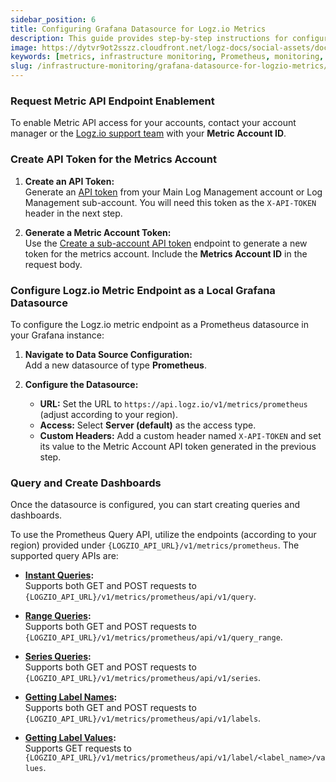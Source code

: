 ```yaml
---
sidebar_position: 6
title: Configuring Grafana Datasource for Logz.io Metrics
description: This guide provides step-by-step instructions for configuring Grafana to query Prometheus metrics stored in Logz.io. If you have your own Grafana instance and want to use it to visualize metrics from Logz.io, follow the steps below.
image: https://dytvr9ot2sszz.cloudfront.net/logz-docs/social-assets/docs-social.jpg
keywords: [metrics, infrastructure monitoring, Prometheus, monitoring, dashboard, observability, logz.io]
slug: /infrastructure-monitoring/grafana-datasource-for-logzio-metrics/
---
```


### Request Metric API Endpoint Enablement

To enable Metric API access for your accounts, contact your account manager or the [Logz.io support team](mailto:help@logz.io) with your **Metric Account ID**.

### Create API Token for the Metrics Account

1. **Create an API Token:**  
   Generate an [API token](https://docs.logz.io/docs/user-guide/admin/authentication-tokens/api-tokens/) from your Main Log Management account or Log Management sub-account. You will need this token as the `X-API-TOKEN` header in the next step.

2. **Generate a Metric Account Token:**  
   Use the [Create a sub-account API token](https://api-docs.logz.io/docs/logz/create-api-token-request/) endpoint to generate a new token for the metrics account. Include the **Metrics Account ID** in the request body.

### Configure Logz.io Metric Endpoint as a Local Grafana Datasource

To configure the Logz.io metric endpoint as a Prometheus datasource in your Grafana instance:

1. **Navigate to Data Source Configuration:**  
   Add a new datasource of type **Prometheus**.

2. **Configure the Datasource:**
   - **URL:** Set the URL to `https://api.logz.io/v1/metrics/prometheus` (adjust according to your region).
   - **Access:** Select **Server (default)** as the access type.
   - **Custom Headers:** Add a custom header named `X-API-TOKEN` and set its value to the Metric Account API token generated in the previous step.

### Query and Create Dashboards

Once the datasource is configured, you can start creating queries and dashboards.

To use the Prometheus Query API, utilize the endpoints (according to your region) provided under `{LOGZIO_API_URL}/v1/metrics/prometheus`. The supported query APIs are:

- **[Instant Queries](https://prometheus.io/docs/prometheus/latest/querying/api/#instant-queries):**  
  Supports both GET and POST requests to `{LOGZIO_API_URL}/v1/metrics/prometheus/api/v1/query`.

- **[Range Queries](https://prometheus.io/docs/prometheus/latest/querying/api/#range-queries):**  
  Supports both GET and POST requests to `{LOGZIO_API_URL}/v1/metrics/prometheus/api/v1/query_range`.

- **[Series Queries](https://prometheus.io/docs/prometheus/latest/querying/api/#finding-series-by-label-matchers):**  
  Supports both GET and POST requests to `{LOGZIO_API_URL}/v1/metrics/prometheus/api/v1/series`.

- **[Getting Label Names](https://prometheus.io/docs/prometheus/latest/querying/api/#getting-label-names):**  
  Supports both GET and POST requests to `{LOGZIO_API_URL}/v1/metrics/prometheus/api/v1/labels`.

- **[Getting Label Values](https://prometheus.io/docs/prometheus/latest/querying/api/#getting-label-names):**  
  Supports GET requests to `{LOGZIO_API_URL}/v1/metrics/prometheus/api/v1/label/<label_name>/values`.
